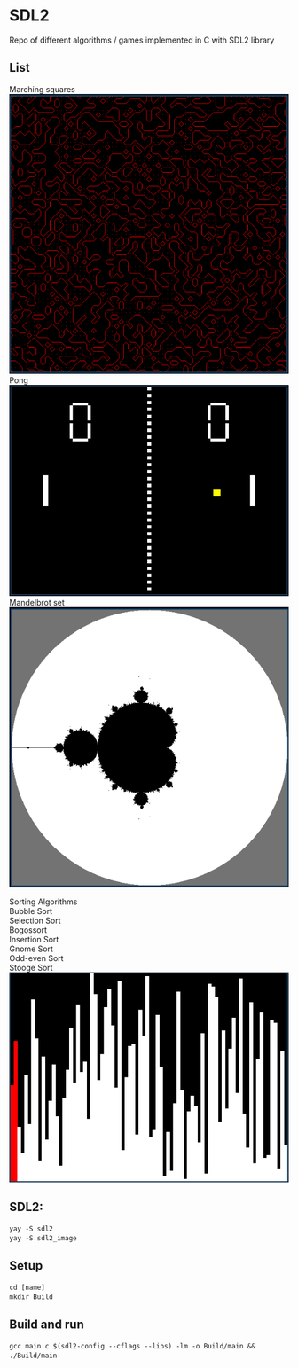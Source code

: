 # SDL2
Repo of different algorithms / games implemented in C with SDL2 library </br>

## List
Marching squares </br>
![Preview](/Images/marchingSquares.png) </br>
Pong </br>
![Preview](/Images/pong.png) </br>
Mandelbrot set </br>
![Preview](/Images/mandelbrotSet.png) </br>

Sorting Algorithms </br>
Bubble Sort </br>
Selection Sort </br>
Bogossort </br>
Insertion Sort </br>
Gnome Sort </br>
Odd-even Sort </br>
Stooge Sort </br>
![Preview](/Images/bubbleSort.png) </br>

## SDL2:
`yay -S sdl2` </br>
`yay -S sdl2_image` </br>

## Setup
`cd [name]` </br>
`mkdir Build` </br>

## Build and run
`gcc main.c $(sdl2-config --cflags --libs) -lm -o Build/main && ./Build/main` </br>
